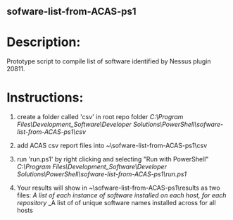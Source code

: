 ## sofware-list-from-ACAS-ps1


# Description:
Prototype script to compile list of software identified by Nessus plugin 20811.

# Instructions:
1. create a folder called 'csv' in root repo folder
    _C:\Program Files\Development_Software\Developer Solutions\PowerShell\sofware-list-from-ACAS-ps1\csv_

2. add ACAS csv report files into ~\sofware-list-from-ACAS-ps1\csv

3. run 'run.ps1' by right clicking and selecting "Run with PowerShell"
    _C:\Program Files\Development_Software\Developer Solutions\PowerShell\sofware-list-from-ACAS-ps1\run.ps1_

4. Your results will show in ~\sofware-list-from-ACAS-ps1\results as two files:
    _A list of each instance of software installed on each host, for each repository_
    _A list of of unique software names installed across for all hosts